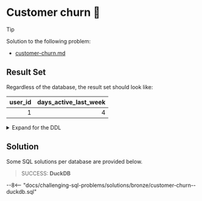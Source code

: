 # Customer churn 🔄

> [!TIP]
>
> Solution to the following problem:
>
> - [customer-churn.md](../../problems/bronze/customer-churn.md)

## Result Set

Regardless of the database, the result set should look like:

| user_id | days_active_last_week |
| ------: | --------------------: |
|       1 |                     4 |

<details>
<summary>Expand for the DDL</summary>
--8<-- "docs/challenging-sql-problems/solutions/bronze/customer-churn.sql"
</details>

## Solution

Some SQL solutions per database are provided below.

<!-- prettier-ignore -->
> SUCCESS: **DuckDB**
>
--8<-- "docs/challenging-sql-problems/solutions/bronze/customer-churn--duckdb.sql"
